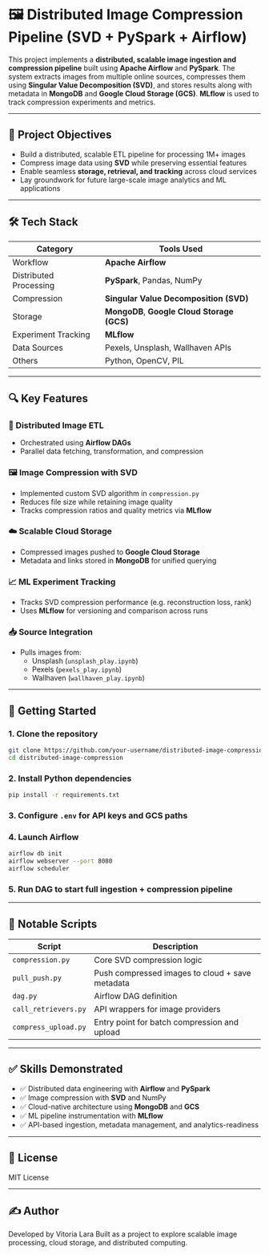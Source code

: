 # 🖼️ Distributed Image Compression Pipeline (SVD + PySpark + Airflow)

This project implements a **distributed, scalable image ingestion and compression pipeline** built using **Apache Airflow** and **PySpark**. The system extracts images from multiple online sources, compresses them using **Singular Value Decomposition (SVD)**, and stores results along with metadata in **MongoDB** and **Google Cloud Storage (GCS)**. **MLflow** is used to track compression experiments and metrics.

---

## 🎯 Project Objectives

- Build a distributed, scalable ETL pipeline for processing 1M+ images
- Compress image data using **SVD** while preserving essential features
- Enable seamless **storage, retrieval, and tracking** across cloud services
- Lay groundwork for future large-scale image analytics and ML applications

---

## 🛠️ Tech Stack

| Category       | Tools Used                                  |
|----------------|----------------------------------------------|
| Workflow       | **Apache Airflow**                           |
| Distributed Processing | **PySpark**, Pandas, NumPy           |
| Compression    | **Singular Value Decomposition (SVD)**       |
| Storage        | **MongoDB**, **Google Cloud Storage (GCS)** |
| Experiment Tracking | **MLflow**                              |
| Data Sources   | Pexels, Unsplash, Wallhaven APIs             |
| Others         | Python, OpenCV, PIL                          |

---

## 🔍 Key Features

### 🧩 Distributed Image ETL
- Orchestrated using **Airflow DAGs**
- Parallel data fetching, transformation, and compression

### 🖼️ Image Compression with SVD
- Implemented custom SVD algorithm in `compression.py`
- Reduces file size while retaining image quality
- Tracks compression ratios and quality metrics via **MLflow**

### ☁️ Scalable Cloud Storage
- Compressed images pushed to **Google Cloud Storage**
- Metadata and links stored in **MongoDB** for unified querying

### 📈 ML Experiment Tracking
- Tracks SVD compression performance (e.g. reconstruction loss, rank)
- Uses **MLflow** for versioning and comparison across runs

### 📥 Source Integration
- Pulls images from:
  - Unsplash (`unsplash_play.ipynb`)
  - Pexels (`pexels_play.ipynb`)
  - Wallhaven (`wallhaven_play.ipynb`)

---

## 🚀 Getting Started

### 1. Clone the repository
```bash
git clone https://github.com/your-username/distributed-image-compression.git
cd distributed-image-compression
```

### 2. Install Python dependencies
```bash
pip install -r requirements.txt
```

### 3. Configure `.env` for API keys and GCS paths

### 4. Launch Airflow
```bash
airflow db init
airflow webserver --port 8080
airflow scheduler
```

### 5. Run DAG to start full ingestion + compression pipeline

---

## 📂 Notable Scripts

| Script                | Description                                      |
|-----------------------|--------------------------------------------------|
| `compression.py`      | Core SVD compression logic                       |
| `pull_push.py`        | Push compressed images to cloud + save metadata |
| `dag.py`              | Airflow DAG definition                           |
| `call_retrievers.py`  | API wrappers for image providers                 |
| `compress_upload.py`  | Entry point for batch compression and upload     |

---

## ✅ Skills Demonstrated

- ✅ Distributed data engineering with **Airflow** and **PySpark**
- ✅ Image compression with **SVD** and NumPy
- ✅ Cloud-native architecture using **MongoDB** and **GCS**
- ✅ ML pipeline instrumentation with **MLflow**
- ✅ API-based ingestion, metadata management, and analytics-readiness

---

## 📜 License

MIT License

---

## ✍️ Author

Developed by Vitoria Lara
Built as a project to explore scalable image processing, cloud storage, and distributed computing.

